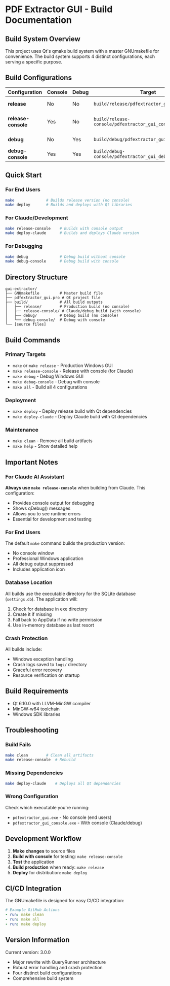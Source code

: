# PDF Extractor GUI - Build Documentation

## Build System Overview

This project uses Qt's qmake build system with a master GNUmakefile for convenience. The build system supports 4 distinct configurations, each serving a specific purpose.

## Build Configurations

| Configuration | Console | Debug | Target | Use Case |
|--------------|---------|-------|---------|-----------|
| **release** | No | No | `build/release/pdfextractor_gui.exe` | **End users** - Production build |
| **release-console** | Yes | No | `build/release-console/pdfextractor_gui_console.exe` | **Claude/Development** - With console output |
| **debug** | No | Yes | `build/debug/pdfextractor_gui_debug.exe` | Windows GUI debugging |
| **debug-console** | Yes | Yes | `build/debug-console/pdfextractor_gui_debug_console.exe` | Full debugging with console |

## Quick Start

### For End Users
```bash
make              # Builds release version (no console)
make deploy       # Builds and deploys with Qt libraries
```

### For Claude/Development
```bash
make release-console    # Builds with console output
make deploy-claude      # Builds and deploys Claude version
```

### For Debugging
```bash
make debug              # Debug build without console
make debug-console      # Debug build with console
```

## Directory Structure

```
gui-extractor/
├── GNUmakefile         # Master build file
├── pdfextractor_gui.pro # Qt project file
├── build/              # All build outputs
│   ├── release/        # Production build (no console)
│   ├── release-console/ # Claude/debug build (with console)
│   ├── debug/          # Debug build (no console)
│   └── debug-console/  # Debug with console
└── [source files]
```

## Build Commands

### Primary Targets
- `make` or `make release` - Production Windows GUI
- `make release-console` - Release with console (for Claude)
- `make debug` - Debug Windows GUI
- `make debug-console` - Debug with console
- `make all` - Build all 4 configurations

### Deployment
- `make deploy` - Deploy release build with Qt dependencies
- `make deploy-claude` - Deploy Claude build with Qt dependencies

### Maintenance
- `make clean` - Remove all build artifacts
- `make help` - Show detailed help

## Important Notes

### For Claude AI Assistant
**Always use `make release-console`** when building from Claude. This configuration:
- Provides console output for debugging
- Shows qDebug() messages
- Allows you to see runtime errors
- Essential for development and testing

### For End Users
The default `make` command builds the production version:
- No console window
- Professional Windows application
- All debug output suppressed
- Includes application icon

### Database Location
All builds use the executable directory for the SQLite database (`settings.db`). The application will:
1. Check for database in exe directory
2. Create it if missing
3. Fall back to AppData if no write permission
4. Use in-memory database as last resort

### Crash Protection
All builds include:
- Windows exception handling
- Crash logs saved to `logs/` directory
- Graceful error recovery
- Resource verification on startup

## Build Requirements

- Qt 6.10.0 with LLVM-MinGW compiler
- MinGW-w64 toolchain
- Windows SDK libraries

## Troubleshooting

### Build Fails
```bash
make clean        # Clean all artifacts
make release-console  # Rebuild
```

### Missing Dependencies
```bash
make deploy-claude    # Deploys all Qt dependencies
```

### Wrong Configuration
Check which executable you're running:
- `pdfextractor_gui.exe` - No console (end users)
- `pdfextractor_gui_console.exe` - With console (Claude/debug)

## Development Workflow

1. **Make changes** to source files
2. **Build with console** for testing: `make release-console`
3. **Test** the application
4. **Build production** when ready: `make release`
5. **Deploy** for distribution: `make deploy`

## CI/CD Integration

The GNUmakefile is designed for easy CI/CD integration:

```yaml
# Example GitHub Actions
- run: make clean
- run: make all
- run: make deploy
```

## Version Information

Current version: 3.0.0
- Major rewrite with QueryRunner architecture
- Robust error handling and crash protection
- Four distinct build configurations
- Comprehensive build system